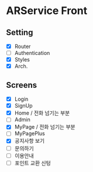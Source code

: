 # ARService Front

## Setting
- [x] Router
- [ ] Authentication
- [x] Styles
- [x] Arch.

## Screens
- [x] Login
- [x] SignUp
- [x] Home / 전화 넘기는 부분
- [ ] Admin
- [x] MyPage / 전화 넘기는 부분
- [ ] MyPagePlus
- [x] 공지사항 보기
- [ ] 문의하기
- [ ] 이용안내
- [ ] 포인트 교환 신텅